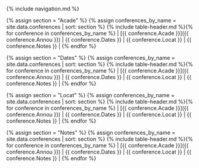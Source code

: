 {% include navigation.md %}

<!-- keys in yml file 'Acade','Annou','Dates','Locat','Notes' -->


<!-- old head
| Academic_Conference_Name  | Dates  | Location | Notes|
-->

{% assign section = "Acade" %}
<a name="{{ section }}">
{% assign conferences_by_name = site.data.conferences | sort: section  %}
{% include table-header.md %}{% for conference in  conferences_by_name  %}
| [{{ conference.Acade }}]({{ conference.Annou }}) | {{ conference.Dates }}  | {{ conference.Locat }} | {{ conference.Notes }} | {% endfor %}



{% assign section = "Dates" %}
<a name="{{ section }}">
{% assign conferences_by_name = site.data.conferences | sort: section  %}
{% include table-header.md %}{% for conference in  conferences_by_name  %}
| [{{ conference.Acade }}]({{ conference.Annou }}) | {{ conference.Dates }}  | {{ conference.Locat }} | {{ conference.Notes }} | {% endfor %}

{% assign section = "Locat" %}
<a name="{{ section }}">
{% assign conferences_by_name = site.data.conferences | sort: section  %}
{% include table-header.md %}{% for conference in  conferences_by_name  %}
| [{{ conference.Acade }}]({{ conference.Annou }}) | {{ conference.Dates }}  | {{ conference.Locat }} | {{ conference.Notes }} | {% endfor %}

{% assign section = "Notes" %}
<a name="{{ section }}">
{% assign conferences_by_name = site.data.conferences | sort: section  %}
{% include table-header.md %}{% for conference in  conferences_by_name  %}
| [{{ conference.Acade }}]({{ conference.Annou }}) | {{ conference.Dates }}  | {{ conference.Locat }} | {{ conference.Notes }} | {% endfor %}
